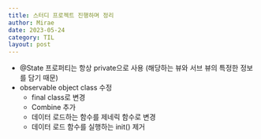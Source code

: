 ```yaml
---
title: 스터디 프로젝트 진행하며 정리
author: Mirae
date: 2023-05-24
category: TIL
layout: post
---
```


- @State 프로퍼티는 항상 private으로 사용 (해당하는 뷰와 서브 뷰의 특정한 정보를 담기 때문)
- observable object class 수정
    - final class로 변경 
    - Combine 추가 
    - 데이터 로드하는 함수를 제네릭 함수로 변경
    - 데이터 로드 함수를 실행하는 init() 제거
